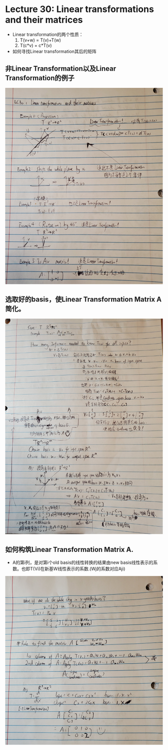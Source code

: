 # Lecture 30: Linear transformations and their matrices
* Linear transformation的两个性质：
   1. T(v+w) = T(v)+T(w)
   2. T(c*v) = c\*T(v)
* 如何寻找Linear transformation其后的矩阵

## 非Linear Transformation以及Linear Transformation的例子 

![Page0](https://github.com/zhukuixi/AshenOne/blob/master/LinearAlgebra/Images/LC30_1.jpg)

## 选取好的basis，使Linear Transformation Matrix A简化。
![Page0](https://github.com/zhukuixi/AshenOne/blob/master/LinearAlgebra/Images/LC30_2.jpg)

## 如何构筑Linear Transformation Matrix A.
* A的第i列，是对第i个old basis的线性转换的结果由new basis线性表示的系数。也即T(Vi)在新基W线性表示的系数.(Wj的系数对应Aji)

![Page0](https://github.com/zhukuixi/AshenOne/blob/master/LinearAlgebra/Images/LC30_3.jpg)
